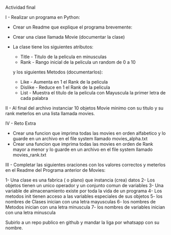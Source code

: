 Actividad final 

I - Realizar un programa en Python:
- Crear un Readme que explique el programa brevemente:

- Crear una clase llamada Movie (documentar la clase)
- La clase tiene los siguientes atributos:
  - Title - Titulo de la pelicula en minusculas
  - Rank - Rango inicial de la pelicula un random de 0 a 10

  y los siguientes Metodos (documentarlos):
  - Like - Aumenta en 1 el Rank de la pelicula 
  - Dislike - Reduce en 1 el Rank de la pelicula
  - List - Muestra el titulo de la pelicula con Mayuscula la primer letra de cada palabra
  

II - Al final del archivo instanciar 10 objetos Movie minimo con su titulo y su rank meterlos en una lista llamada movies.

IV - Reto Extra
- Crear una funcion que imprima todas las movies en orden alfabetico y lo guarde en un archivo en el file system llamado movies_alpha.txt
- Crear una funcion que imprima todas las movies en orden de Rank mayor a menor y lo guarde en un archivo en el file system llamado movies_rank.txt
  
III - Completar las siguientes oraciones con los valores correctos y meterlos en el Readme del Programa anterior de Movies:

1- Una clase es una fabrica ( o plano) que instancia (crea) datos
2- Los objetos tienen un unico operador y un conjunto comun de variables
3- Una variable de almacenamiento existe por toda la vida de un programa
4- Los metodos init tienen acceso a las variables especiales de sus objetos
5- los nombres de Clases inician con una letra mayusculas
6- los nombres de Metodos inician con una letra minuscula
7- los nombres de variables inician con una letra minuscula


Subirlo a un repo publico en github y mandar la liga por whatsapp con su nombre.